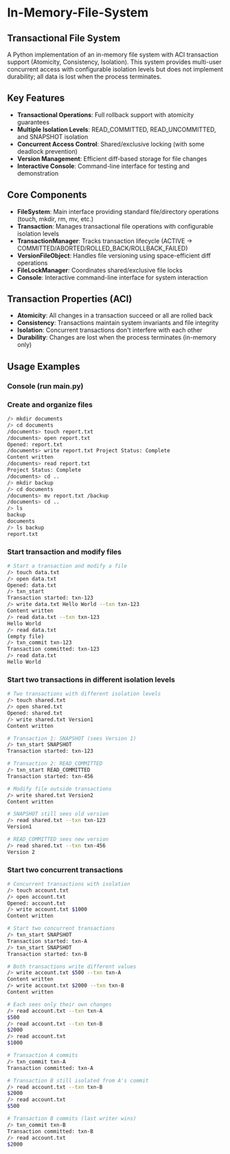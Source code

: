 # In-Memory-File-System

## Transactional File System

A Python implementation of an in-memory file system with ACI transaction support (Atomicity, Consistency, Isolation). This system provides multi-user concurrent access with configurable isolation levels but does not implement durability; all data is lost when the process terminates.

## Key Features

- **Transactional Operations**: Full rollback support with atomicity guarantees
- **Multiple Isolation Levels**: READ_COMMITTED, READ_UNCOMMITTED, and SNAPSHOT isolation
- **Concurrent Access Control**: Shared/exclusive locking (with some deadlock prevention)
- **Version Management**: Efficient diff-based storage for file changes
- **Interactive Console**: Command-line interface for testing and demonstration

## Core Components

- **FileSystem**: Main interface providing standard file/directory operations (touch, mkdir, rm, mv, etc.)
- **Transaction**: Manages transactional file operations with configurable isolation levels
- **TransactionManager**: Tracks transaction lifecycle (ACTIVE → COMMITTED/ABORTED/ROLLED_BACK/ROLLBACK_FAILED)
- **VersionFileObject**: Handles file versioning using space-efficient diff operations
- **FileLockManager**: Coordinates shared/exclusive file locks 
- **Console**: Interactive command-line interface for system interaction

## Transaction Properties (ACI)

- **Atomicity**: All changes in a transaction succeed or all are rolled back
- **Consistency**: Transactions maintain system invariants and file integrity
- **Isolation**: Concurrent transactions don't interfere with each other
- **Durability**: Changes are lost when the process terminates (in-memory only)

## Usage Examples

### Console (run main.py)

### Create and organize files
```bash
/> mkdir documents
/> cd documents
/documents> touch report.txt
/documents> open report.txt
Opened: report.txt
/documents> write report.txt Project Status: Complete
Content written
/documents> read report.txt
Project Status: Complete
/documents> cd ..
/> mkdir backup
/> cd documents
/documents> mv report.txt /backup
/documents> cd ..
/> ls
backup
documents
/> ls backup
report.txt
```

### Start transaction and modify files
```bash
# Start a transaction and modify a file
/> touch data.txt
/> open data.txt
Opened: data.txt
/> txn_start
Transaction started: txn-123
/> write data.txt Hello World --txn txn-123
Content written
/> read data.txt --txn txn-123
Hello World
/> read data.txt
(empty file)
/> txn_commit txn-123
Transaction committed: txn-123
/> read data.txt
Hello World
```

### Start two transactions in different isolation levels
```bash
# Two transactions with different isolation levels
/> touch shared.txt
/> open shared.txt
Opened: shared.txt
/> write shared.txt Version1
Content written

# Transaction 1: SNAPSHOT (sees Version 1)
/> txn_start SNAPSHOT
Transaction started: txn-123

# Transaction 2: READ_COMMITTED  
/> txn_start READ_COMMITTED
Transaction started: txn-456

# Modify file outside transactions
/> write shared.txt Version2
Content written

# SNAPSHOT still sees old version
/> read shared.txt --txn txn-123
Version1

# READ_COMMITTED sees new version
/> read shared.txt --txn txn-456
Version 2
```
### Start two concurrent transactions
```bash
# Concurrent transactions with isolation
/> touch account.txt
/> open account.txt
Opened: account.txt
/> write account.txt $1000
Content written

# Start two concurrent transactions
/> txn_start SNAPSHOT
Transaction started: txn-A
/> txn_start SNAPSHOT
Transaction started: txn-B

# Both transactions write different values
/> write account.txt $500 --txn txn-A
Content written
/> write account.txt $2000 --txn txn-B
Content written

# Each sees only their own changes
/> read account.txt --txn txn-A
$500
/> read account.txt --txn txn-B
$2000
/> read account.txt
$1000

# Transaction A commits
/> txn_commit txn-A
Transaction committed: txn-A

# Transaction B still isolated from A's commit
/> read account.txt --txn txn-B
$2000
/> read account.txt
$500

# Transaction B commits (last writer wins)
/> txn_commit txn-B
Transaction committed: txn-B
/> read account.txt
$2000
```